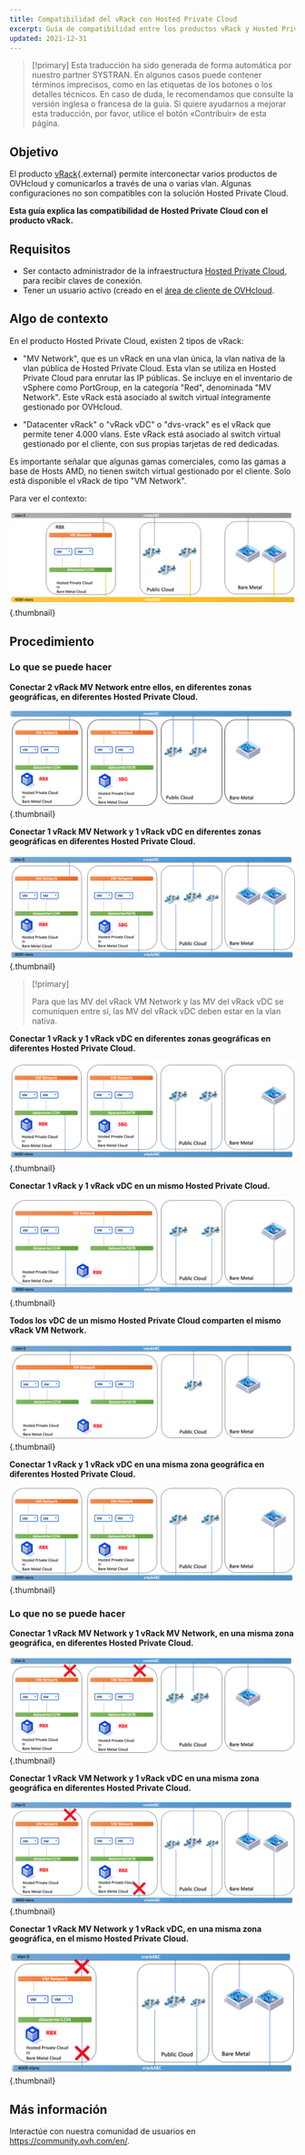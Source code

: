 ```yaml
---
title: Compatibilidad del vRack con Hosted Private Cloud
excerpt: Guía de compatibilidad entre los productos vRack y Hosted Private Cloud
updated: 2021-12-31
---
```


> [!primary]
> Esta traducción ha sido generada de forma automática por nuestro partner SYSTRAN. En algunos casos puede contener términos imprecisos, como en las etiquetas de los botones o los detalles técnicos. En caso de duda, le recomendamos que consulte la versión inglesa o francesa de la guía. Si quiere ayudarnos a mejorar esta traducción, por favor, utilice el botón «Contribuir» de esta página.
> 


## Objetivo

El producto [vRack](https://www.ovh.com/world/es/soluciones/vrack/){.external} permite interconectar varios productos de OVHcloud y comunicarlos a través de una o varias vlan. Algunas configuraciones no son compatibles con la solución Hosted Private Cloud.

**Esta guía explica las compatibilidad de Hosted Private Cloud con el producto vRack.**

## Requisitos

- Ser contacto administrador de la infraestructura [Hosted Private Cloud](https://www.ovhcloud.com/es/enterprise/products/hosted-private-cloud/), para recibir claves de conexión.
- Tener un usuario activo (creado en el [área de cliente de OVHcloud](https://ca.ovh.com/auth/?action=gotomanager&from=https://www.ovh.com/world/&ovhSubsidiary=ws).

## Algo de contexto

En el producto Hosted Private Cloud, existen 2 tipos de vRack:

- "MV Network", que es un vRack en una vlan única, la vlan nativa de la vlan pública de Hosted Private Cloud. Esta vlan se utiliza en Hosted Private Cloud para enrutar las IP públicas. Se incluye en el inventario de vSphere como PortGroup, en la categoría "Red", denominada "MV Network". Este vRack está asociado al switch virtual íntegramente gestionado por OVHcloud.

- "Datacenter vRack" o "vRack vDC" o "dvs-vrack" es el vRack que permite tener 4.000 vlans. Este vRack está asociado al switch virtual gestionado por el cliente, con sus propias tarjetas de red dedicadas.

Es importante señalar que algunas gamas comerciales, como las gamas a base de Hosts AMD, no tienen switch virtual gestionado por el cliente. Solo está disponible el vRack de tipo "VM Network".

Para ver el contexto:

![template](images/template.png){.thumbnail}

## Procedimiento

### Lo que se puede hacer

**Conectar 2 vRack MV Network entre ellos, en diferentes zonas geográficas, en diferentes Hosted Private Cloud.**

![VM Network - MV Network diferente zona y diferente PCC ](images/vmnetwork-vmnetwork-diff-geo-diff-pcc.png){.thumbnail}

**Conectar 1 vRack MV Network y 1 vRack vDC en diferentes zonas geográficas en diferentes Hosted Private Cloud.**

![VM Network - vDC diferente zona y diferente PCC ](images/vmnetwork-vdc-diff-geo-diff-pcc.png){.thumbnail}

> [!primary]
>
> Para que las MV del vRack VM Network y las MV del vRack vDC se comuniquen entre sí, las MV del vRack vDC deben estar en la vlan nativa.
> 

**Conectar 1 vRack y 1 vRack vDC en diferentes zonas geográficas en diferentes Hosted Private Cloud.**

![vDC - vDC zona diferente y Private Cloud diferente ](images/vdc-vdc-diff-geo-diff-pcc.png){.thumbnail}

**Conectar 1 vRack y 1 vRack vDC en un mismo Hosted Private Cloud.**

![vDC - vDC incluso PCC ](images/vdc-vdc-same-pcc.png){.thumbnail}

**Todos los vDC de un mismo Hosted Private Cloud comparten el mismo vRack VM Network.**

![VM Network compartido en el PCC](images/all-vdc-share-same-vmnetwork.png){.thumbnail}

**Conectar 1 vRack y 1 vRack vDC en una misma zona geográfica en diferentes Hosted Private Cloud.**

![vDC - vDC en la misma zona y diferentes Private Cloud ](images/vdc-vdc-same-zone-diff-pcc.png){.thumbnail}

### Lo que no se puede hacer

**Conectar 1 vRack MV Network y 1 vRack MV Network, en una misma zona geográfica, en diferentes Hosted Private Cloud.**

![VM Network - MV Network misma zona y diferentes Hosted Private Cloud ](images/vmnetwork-vmnetwork-same-geo-diff-pcc.png){.thumbnail}

**Conectar 1 vRack VM Network y 1 vRack vDC en una misma zona geográfica en diferentes Hosted Private Cloud.**

![MV Network - vDC en la misma zona y diferentes Private Cloud ](images/vmnetwork-vdc-same-geo-diff-pcc.png){.thumbnail}

**Conectar 1 vRack MV Network y 1 vRack vDC, en una misma zona geográfica, en el mismo Hosted Private Cloud.**

![VM Network - vDC en la misma zona e incluso PCC ](images/vmnetwork-vdc-same-geo-same-pcc.png){.thumbnail}

## Más información

Interactúe con nuestra comunidad de usuarios en <https://community.ovh.com/en/>.
